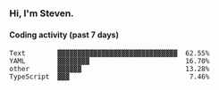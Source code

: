 ### Hi, I'm Steven.

#### Coding activity (past 7 days)
```
Text        ▓▓▓▓▓▓▓▓▓▓▓▓▓▓▓▓▓▓▓▓▓▓▓▓▓▓▓▓▓▓  62.55%
YAML        ▓▓▓▓▓▓▓▓                        16.70%
other       ▓▓▓▓▓▓                          13.28%
TypeScript  ▓▓▓                              7.46%
```
